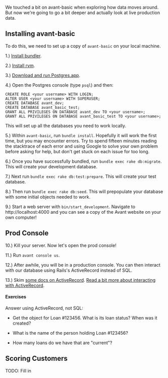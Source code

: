 We touched a bit on avant-basic when exploring how data moves around.  But now we're going to go a bit deeper and actually look at live production data.


## Installing avant-basic

To do this, we need to set up a copy of `avant-basic` on your local machine.

1.) [Install bundler](http://bundler.io/).

2.) [Install rvm](http://rvm.io/).

3.) [Download and run Postgres.app](http://postgresapp.com/).

4.) Open the Postgres console (type `psql`) and then:

```
CREATE ROLE <your username> WITH LOGIN;
ALTER USER <your username> WITH SUPERUSER;
CREATE DATABASE avant_dev;
CREATE DATABASE avant_basic_test;
GRANT ALL PRIVILEGES ON DATABASE avant_dev TO <your username>;
GRANT ALL PRIVILEGES ON DATABASE avant_basic_test TO <your username>;
```

This will set up all the databases you need to work locally.

5.) Within `avant-basic`, run `bundle install`.  Hopefully it will work the first time, but you may encounter errors.  Try to spend fifteen minutes reading the stacktrace of each error and using Google to solve your own problem before asking for help, but don't get stuck on each issue for too long.

6.) Once you have successfully bundled, run `bundle exec rake db:migrate`.  This will create your development database.

7.) Next run `bundle exec rake db:test:prepare`.  This will create your test database.

8.) Then run `bundle exec rake db:seed`.  This will prepopulate your database with some initial objects needed to work.

9.) Start a web server with `bin/start_development`.  Navigate to http://localhost:4000 and you can see a copy of the Avant website on your own computer!

## Prod Console

10.) Kill your server.  Now let's open the prod console!

11.) Run `avant console us`.

12.) After awhile, you will be in a production console.  You can then interact with our database using Rails's ActiveRecord instead of SQL.

13.) Skim [some docs on ActiveRecord](https://github.com/rails/rails/blob/master/activerecord/README.rdoc).  [Read a bit more about interacting with ActiveRecord](http://www.giantflyingsaucer.com/blog/?p=1891).

#### Exercises

Answer using ActiveRecord, not SQL:

* Get the object for Loan #123456.  What is its loan status?  When was it created?

* What is the name of the person holding Loan #123456?

* How many loans do we have that are "current"?


## Scoring Customers

TODO: Fill in
